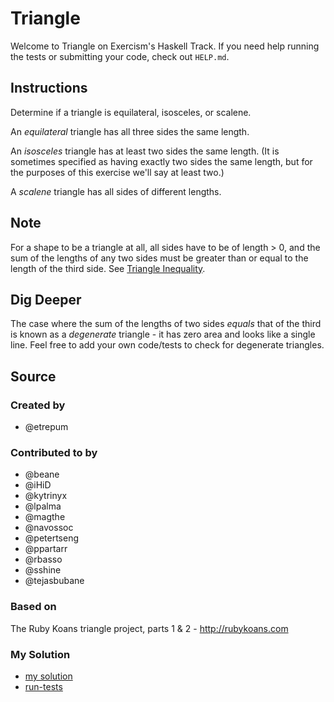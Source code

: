 # Triangle

Welcome to Triangle on Exercism's Haskell Track.
If you need help running the tests or submitting your code, check out `HELP.md`.

## Instructions

Determine if a triangle is equilateral, isosceles, or scalene.

An _equilateral_ triangle has all three sides the same length.

An _isosceles_ triangle has at least two sides the same length. (It is sometimes
specified as having exactly two sides the same length, but for the purposes of
this exercise we'll say at least two.)

A _scalene_ triangle has all sides of different lengths.

## Note

For a shape to be a triangle at all, all sides have to be of length > 0, and
the sum of the lengths of any two sides must be greater than or equal to the
length of the third side. See [Triangle Inequality](https://en.wikipedia.org/wiki/Triangle_inequality).

## Dig Deeper

The case where the sum of the lengths of two sides _equals_ that of the
third is known as a _degenerate_ triangle - it has zero area and looks like
a single line. Feel free to add your own code/tests to check for degenerate triangles.

## Source

### Created by

- @etrepum

### Contributed to by

- @beane
- @iHiD
- @kytrinyx
- @lpalma
- @magthe
- @navossoc
- @petertseng
- @ppartarr
- @rbasso
- @sshine
- @tejasbubane

### Based on

The Ruby Koans triangle project, parts 1 & 2 - http://rubykoans.com

### My Solution

- [my solution](./src/Triangle.hs)
- [run-tests](./run-tests-haskell.txt)
